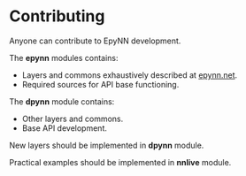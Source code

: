 # Contributing

Anyone can contribute to EpyNN development.

The **epynn** modules contains:

* Layers and commons exhaustively described at [epynn.net](epynn.net).
* Required sources for API base functioning.

The **dpynn** module contains:

* Other layers and commons.
* Base API development.

New layers should be implemented in **dpynn** module.

Practical examples should be implemented in **nnlive** module.
